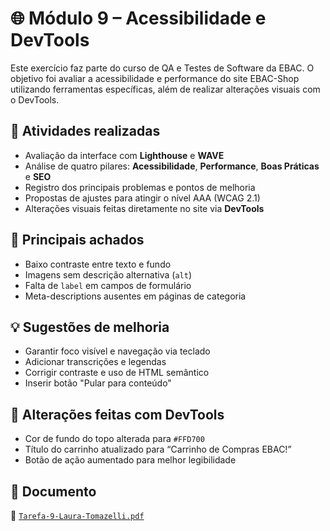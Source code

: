 # 🌐 Módulo 9 – Acessibilidade e DevTools

Este exercício faz parte do curso de QA e Testes de Software da EBAC. O objetivo foi avaliar a acessibilidade e performance do site EBAC-Shop utilizando ferramentas específicas, além de realizar alterações visuais com o DevTools.

## 🎯 Atividades realizadas

- Avaliação da interface com **Lighthouse** e **WAVE**
- Análise de quatro pilares: **Acessibilidade**, **Performance**, **Boas Práticas** e **SEO**
- Registro dos principais problemas e pontos de melhoria
- Propostas de ajustes para atingir o nível AAA (WCAG 2.1)
- Alterações visuais feitas diretamente no site via **DevTools**

## 🔎 Principais achados

- Baixo contraste entre texto e fundo
- Imagens sem descrição alternativa (`alt`)
- Falta de `label` em campos de formulário
- Meta-descriptions ausentes em páginas de categoria

## 💡 Sugestões de melhoria

- Garantir foco visível e navegação via teclado
- Adicionar transcrições e legendas
- Corrigir contraste e uso de HTML semântico
- Inserir botão "Pular para conteúdo"

## 🧪 Alterações feitas com DevTools

- Cor de fundo do topo alterada para `#FFD700`
- Título do carrinho atualizado para “Carrinho de Compras EBAC!”
- Botão de ação aumentado para melhor legibilidade

## 📄 Documento

📎 [`Tarefa-9-Laura-Tomazelli.pdf`](./Tarefa‑9-Laura-Tomazelli.pdf)
